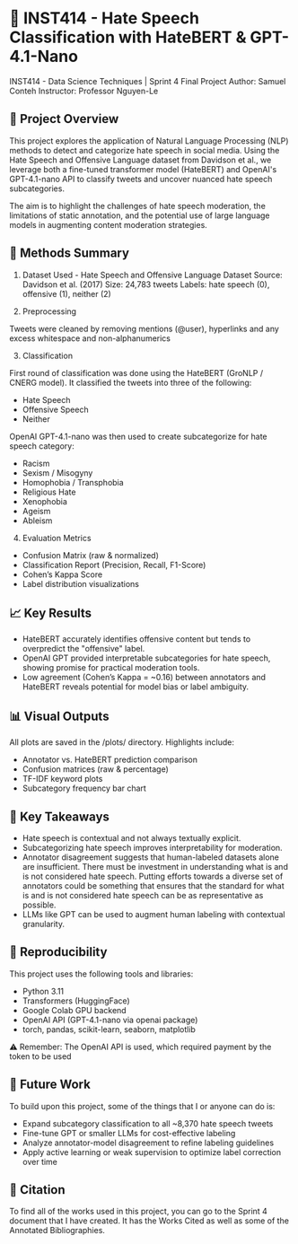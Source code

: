 # 🧠 INST414 - Hate Speech Classification with HateBERT & GPT-4.1-Nano
INST414 - Data Science Techniques | Sprint 4 Final Project
Author: Samuel Conteh
Instructor: Professor Nguyen-Le

## 📌 Project Overview
This project explores the application of Natural Language Processing (NLP) methods to detect and categorize hate speech in social media. Using the Hate Speech and Offensive Language dataset from Davidson et al., we leverage both a fine-tuned transformer model (HateBERT) and OpenAI's GPT-4.1-nano API to classify tweets and uncover nuanced hate speech subcategories. 

The aim is to highlight the challenges of hate speech moderation, the limitations of static annotation, and the potential use of large language models in augmenting content moderation strategies.

## 🧪 Methods Summary

1. Dataset Used - Hate Speech and Offensive Language Dataset 
Source: Davidson et al. (2017)
Size: 24,783 tweets
Labels: hate speech (0), offensive (1), neither (2)

2. Preprocessing

Tweets were cleaned by removing mentions (@user), hyperlinks and any excess whitespace and non-alphanumerics

3. Classification

First round of classification was done using the HateBERT (GroNLP / CNERG model). It classified the tweets into three of the following:
- Hate Speech
- Offensive Speech
- Neither

OpenAI GPT-4.1-nano was then used to create subcategorize for hate speech category:
- Racism
- Sexism / Misogyny
- Homophobia / Transphobia
- Religious Hate
- Xenophobia
- Ageism
- Ableism

4. Evaluation Metrics
- Confusion Matrix (raw & normalized)
- Classification Report (Precision, Recall, F1-Score)
- Cohen’s Kappa Score
- Label distribution visualizations

## 📈 Key Results

- HateBERT accurately identifies offensive content but tends to overpredict the "offensive" label.
- OpenAI GPT provided interpretable subcategories for hate speech, showing promise for practical moderation tools.
- Low agreement (Cohen’s Kappa = ~0.16) between annotators and HateBERT reveals potential for model bias or label ambiguity.

## 📊 Visual Outputs
All plots are saved in the /plots/ directory. Highlights include:
- Annotator vs. HateBERT prediction comparison
- Confusion matrices (raw & percentage)
- TF-IDF keyword plots
- Subcategory frequency bar chart

## 💬 Key Takeaways
- Hate speech is contextual and not always textually explicit.
- Subcategorizing hate speech improves interpretability for moderation.
- Annotator disagreement suggests that human-labeled datasets alone are insufficient. There must be investment in understanding what is and is not considered hate speech. Putting efforts towards a diverse set of annotators could be something that ensures that the standard for what is and is not considered hate speech can be as representative as possible.
- LLMs like GPT can be used to augment human labeling with contextual granularity.

## 🔐 Reproducibility
This project uses the following tools and libraries:

- Python 3.11
- Transformers (HuggingFace)
- Google Colab GPU backend
- OpenAI API (GPT-4.1-nano via openai package)
- torch, pandas, scikit-learn, seaborn, matplotlib

⚠️ Remember: The OpenAI API is used, which required payment by the token to be used 

## 🧠 Future Work

To build upon this project, some of the things that I or anyone can do is:
- Expand subcategory classification to all ~8,370 hate speech tweets
- Fine-tune GPT or smaller LLMs for cost-effective labeling
- Analyze annotator-model disagreement to refine labeling guidelines
- Apply active learning or weak supervision to optimize label correction over time

## 🧾 Citation

To find all of the works used in this project, you can go to the Sprint 4 document that I have created. It has the Works Cited as well as some of the Annotated Bibliographies. 
